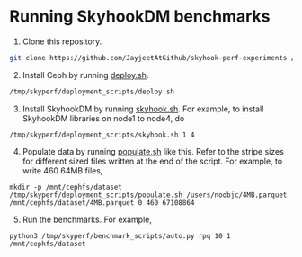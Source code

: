 # Running SkyhookDM benchmarks

1. Clone this repository.
```bash
git clone https://github.com/JayjeetAtGithub/skyhook-perf-experiments /tmp/skyperf
```

2. Install Ceph by running [deploy.sh](./deployment_scripts/deploy.sh).
```bash
/tmp/skyperf/deployment_scripts/deploy.sh
```

3. Install SkyhookDM by running [skyhook.sh](./deployment_scripts/skyhook.sh). For example, to install SkyhookDM libraries on node1 to node4, do
```
/tmp/skyperf/deployment_scripts/skyhook.sh 1 4 
```

4. Populate data by running [populate.sh](./deployment_scripts/populate.sh) like this. Refer to the stripe sizes for different sized files written at the end of the script. For example, to write 460 64MB files,
```
mkdir -p /mnt/cephfs/dataset
/tmp/skyperf/deployment_scripts/populate.sh /users/noobjc/4MB.parquet /mnt/cephfs/dataset/4MB.parquet 0 460 67108864
```

5. Run the benchmarks. For example,
```
python3 /tmp/skyperf/benchmark_scripts/auto.py rpq 10 1 /mnt/cephfs/dataset
``` 
